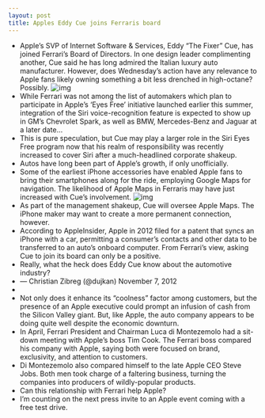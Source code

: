 ```yaml
---
layout: post
title: Apples Eddy Cue joins Ferraris board
---
```

* Apple’s SVP of Internet Software & Services, Eddy “The Fixer” Cue, has joined Ferrari’s Board of Directors. In one design leader complimenting another, Cue said he has long admired the Italian luxury auto manufacturer. However, does Wednesday’s action have any relevance to Apple fans likely owning something a bit less drenched in high-octane? Possibly.
![img](http://media.idownloadblog.com/wp-content/uploads/2012/04/Eddy-Cue-headshot.jpg)
* While Ferrari was not among the list of automakers which plan to participate in Apple’s ‘Eyes Free’ initiative launched earlier this summer, integration of the Siri voice-recognition feature is expected to show up in GM’s Chevrolet Spark, as well as BMW, Mercedes-Benz and Jaguar at a later date…
* This is pure speculation, but Cue may play a larger role in the Siri Eyes Free program now that his realm of responsibility was recently increased to cover Siri after a much-headlined corporate shakeup.
* Autos have long been part of Apple’s growth, if only unofficially.
* Some of the earliest iPhone accessories have enabled Apple fans to bring their smartphones along for the ride, employing Google Maps for navigation. The likelihood of Apple Maps in Ferraris may have just increased with Cue’s involvement.
![img](http://media.idownloadblog.com/wp-content/uploads/2012/06/eyes-free-siri.jpg)
* As part of the management shakeup, Cue will oversee Apple Maps. The iPhone maker may want to create a more permanent connection, however.
* According to AppleInsider, Apple in 2012 filed for a patent that syncs an iPhone with a car, permitting a consumer’s contacts and other data to be transferred to an auto’s onboard computer. From Ferrari’s view, asking Cue to join its board can only be a positive.
* Really, what the heck does Eddy Cue know about the automotive industry?
* — Christian Zibreg (@dujkan) November 7, 2012
*  
* Not only does it enhance its “coolness” factor among customers, but the presence of an Apple executive could prompt an infusion of cash from the Silicon Valley giant. But, like Apple, the auto company appears to be doing quite well despite the economic downturn.
* In April, Ferrari President and Chairman Luca di Montezemolo had a sit-down meeting with Apple’s boss Tim Cook. The Ferrari boss compared his company with Apple, saying both were focused on brand, exclusivity, and attention to customers.
* Di Montezemolo also compared himself to the late Apple CEO Steve Jobs. Both men took charge of a faltering business, turning the companies into producers of wildly-popular products.
* Can this relationship with Ferrari help Apple?
* I’m counting on the next press invite to an Apple event coming with a free test drive.

